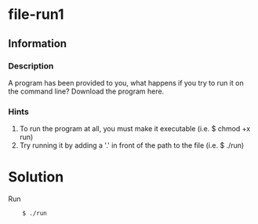 # file-run1

## Information

### Description
A program has been provided to you, what happens if you try to run it on the command line?
Download the program here.

### Hints
1. To run the program at all, you must make it executable (i.e. $ chmod +x run)
2. Try running it by adding a '.' in front of the path to the file (i.e. $ ./run)

# Solution
Run
```sh
    $ ./run
```
